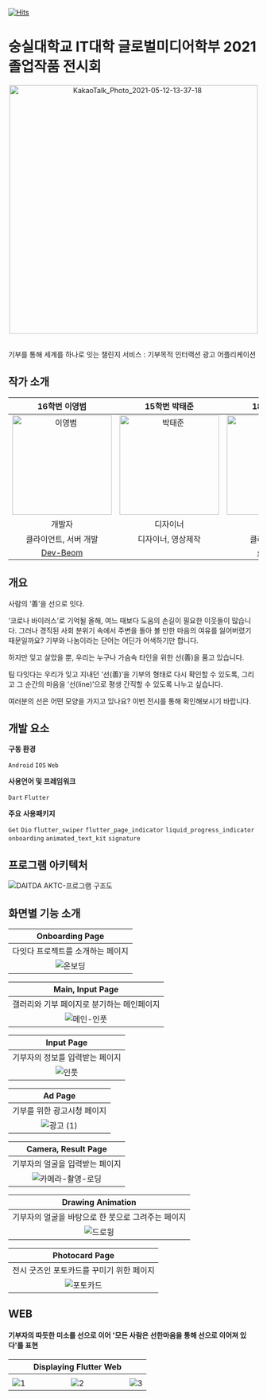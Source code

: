 [![Hits](https://hits.seeyoufarm.com/api/count/incr/badge.svg?url=https%3A%2F%2Fgithub.com%2FDAITDA%2Fhit-counter&count_bg=%234A55FF&title_bg=%23555555&icon=wolframmathematica.svg&icon_color=%23FFFFFF&title=hits&edge_flat=true)](https://hits.seeyoufarm.com)
# 숭실대학교 IT대학 글로벌미디어학부 2021 졸업작품 전시회
<p align="center">
<img width="500" alt="KakaoTalk_Photo_2021-05-12-13-37-18" src="https://user-images.githubusercontent.com/66074802/122589743-9dbf4b80-d09b-11eb-967a-b1906c38c2fa.png">
</p>
<br>
기부를 통해 세계를 하나로 잇는 챌린지 서비스 : 기부목적 인터랙션 광고 어플리케이션  
    
  
## 작가 소개
|16학번 이영범|15학번 박태준|18학번 송지수|
|:-----:|:-----:|:-----:|
|<img width="200" alt="이영범" src="https://user-images.githubusercontent.com/66074802/122590969-3aceb400-d09d-11eb-95b4-e3158e67bcf7.jpg">|<img width="200" alt="박태준" src="https://user-images.githubusercontent.com/66074802/122590772-f80cdc00-d09c-11eb-8813-c0d98d6cf11b.png">|<img width="200" alt="송지수" src="https://user-images.githubusercontent.com/66074802/122590767-f6dbaf00-d09c-11eb-9748-26a24a3a0aef.png">|
|개발자|디자이너|개발자|
|클라이언트, 서버 개발|디자이너, 영상제작|클라이언트 개발|
|[Dev-Beom](https://github.com/Dev-Beom)||[songjeesu](https://github.com/songjeesu)|  
  
## 개요

사람의 ‘善’을 선으로 잇다.

‘코로나 바이러스’로 기억될 올해, 여느 때보다 도움의 손길이 필요한 이웃들이 많습니다.
그러나 경직된 사회 분위기 속에서 주변을 돌아 볼 만한 마음의 여유를 잃어버렸기 때문일까요?
기부와 나눔이라는 단어는 어딘가 어색하기만 합니다.

하지만 잊고 살았을 뿐, 우리는 누구나 가슴속 타인을 위한 선(善)을 품고 있습니다.

팀 다잇다는 우리가 잊고 지내던 ‘선(善)’을 기부의 형태로 다시 확인할 수 있도록, 그리고 그 순간의 마음을 ‘선(line)’으로 평생 간직할 수 있도록 나누고 싶습니다.

여러분의 선은 어떤 모양을 가지고 있나요?
이번 전시를 통해 확인해보시기 바랍니다.
  
## 개발 요소

**구동 환경**

`Android` `IOS` `Web`

**사용언어 및 프레임워크**

`Dart` `Flutter`

**주요** **사용패키지**

`Get` `Dio` `flutter_swiper` `flutter_page_indicator` `liquid_progress_indicator` `onboarding` `animated_text_kit` `signature`
  
## 프로그램 아키텍처
![DAITDA AKTC-프로그램 구조도](https://user-images.githubusercontent.com/66074802/122585016-fa1f6c80-d095-11eb-9c0d-7d47042b9f4f.png)

## 화면별 기능 소개
|Onboarding Page|
|:-----:|
|다잇다 프로젝트를 소개하는 페이지|
|![온보딩](https://user-images.githubusercontent.com/66074802/122594271-ca766180-d0a1-11eb-9e13-eaeef88cb149.gif)|

|Main, Input Page|
|:-----:|
|갤러리와 기부 페이지로 분기하는 메인페이지|
|![메인-인풋](https://user-images.githubusercontent.com/66074802/122594297-d19d6f80-d0a1-11eb-8ccc-3f75d3b5e5c5.gif)|
  
|Input Page|
|:-----:|
|기부자의 정보를 입력받는 페이지|
|![인풋](https://user-images.githubusercontent.com/66074802/122594258-c64a4400-d0a1-11eb-9301-baf97e8a3705.gif)|
  
|Ad Page|
|:-----:|
|기부를 위한 광고시청 페이지|
|![광고 (1)](https://user-images.githubusercontent.com/66074802/122594891-9d767e80-d0a2-11eb-9f70-cb01474322a6.gif)|
  
|Camera, Result Page|
|:-----:|
|기부자의 얼굴을 입력받는 페이지|
|![카메라-촬영-로딩](https://user-images.githubusercontent.com/66074802/122594245-c0ecf980-d0a1-11eb-9116-8a8e0f2d63b9.gif)|
  
|Drawing Animation|
|:-----:|
|기부자의 얼굴을 바탕으로 한 붓으로 그려주는 페이지|
|![드로윙](https://user-images.githubusercontent.com/66074802/122594316-d6faba00-d0a1-11eb-853e-9199cae04502.gif)|
  
|Photocard Page|
|:-----:|
|전시 굿즈인 포토카드를 꾸미기 위한 페이지|
|![포토카드](https://user-images.githubusercontent.com/66074802/122594239-bf233600-d0a1-11eb-803e-4ac12a4c33c4.gif)|
  
## WEB
#### 기부자의 따듯한 미소를 선으로 이어 '모든 사람은 선한마음을 통해 선으로 이어져 있다'를 표현  
||Displaying Flutter Web||
|:-----:|:-----:|:-----:|
||
|![1](https://user-images.githubusercontent.com/66074802/122595813-f266c480-d0a3-11eb-9d62-bc914ab68ec7.gif)|![2](https://user-images.githubusercontent.com/66074802/122595816-f397f180-d0a3-11eb-8bbe-02c741a369ae.gif)|![3](https://user-images.githubusercontent.com/66074802/122595825-f4c91e80-d0a3-11eb-8324-a32d9d157711.gif)|
